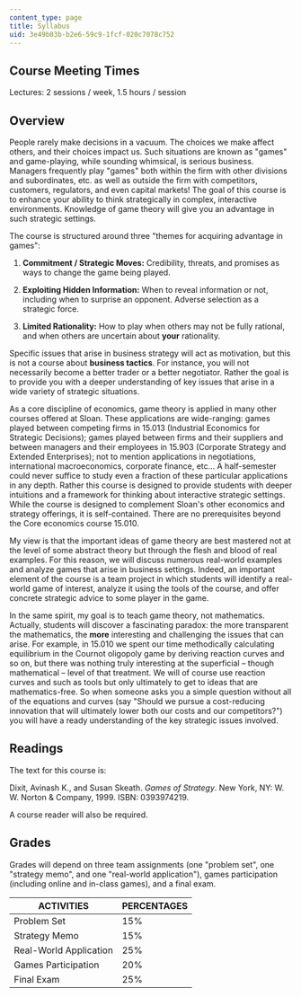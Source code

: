 ```yaml
---
content_type: page
title: Syllabus
uid: 3e49b03b-b2e6-59c9-1fcf-020c7078c752
---
```


Course Meeting Times
--------------------

Lectures: 2 sessions / week, 1.5 hours / session

Overview
--------

People rarely make decisions in a vacuum. The choices we make affect others, and their choices impact us. Such situations are known as "games" and game-playing, while sounding whimsical, is serious business. Managers frequently play "games" both within the firm with other divisions and subordinates, etc. as well as outside the firm with competitors, customers, regulators, and even capital markets! The goal of this course is to enhance your ability to think strategically in complex, interactive environments. Knowledge of game theory will give you an advantage in such strategic settings.

The course is structured around three "themes for acquiring advantage in games":

1.  **Commitment / Strategic Moves:** Credibility, threats, and promises as ways to change the game being played.  
      
    
2.  **Exploiting Hidden Information:** When to reveal information or not, including when to surprise an opponent. Adverse selection as a strategic force.  
      
    
3.  **Limited Rationality:** How to play when others may not be fully rational, and when others are uncertain about **your** rationality.  
    

Specific issues that arise in business strategy will act as motivation, but this is not a course about **business tactics**. For instance, you will not necessarily become a better trader or a better negotiator. Rather the goal is to provide you with a deeper understanding of key issues that arise in a wide variety of strategic situations.

As a core discipline of economics, game theory is applied in many other courses offered at Sloan. These applications are wide-ranging: games played between competing firms in 15.013 (Industrial Economics for Strategic Decisions); games played between firms and their suppliers and between managers and their employees in 15.903 (Corporate Strategy and Extended Enterprises); not to mention applications in negotiations, international macroeconomics, corporate finance, etc… A half-semester could never suffice to study even a fraction of these particular applications in any depth. Rather this course is designed to provide students with deeper intuitions and a framework for thinking about interactive strategic settings. While the course is designed to complement Sloan's other economics and strategy offerings, it is self-contained. There are no prerequisites beyond the Core economics course 15.010.

My view is that the important ideas of game theory are best mastered not at the level of some abstract theory but through the flesh and blood of real examples. For this reason, we will discuss numerous real-world examples and analyze games that arise in business settings. Indeed, an important element of the course is a team project in which students will identify a real-world game of interest, analyze it using the tools of the course, and offer concrete strategic advice to some player in the game.

In the same spirit, my goal is to teach game theory, not mathematics. Actually, students will discover a fascinating paradox: the more transparent the mathematics, the **more** interesting and challenging the issues that can arise. For example, in 15.010 we spent our time methodically calculating equilibrium in the Cournot oligopoly game by deriving reaction curves and so on, but there was nothing truly interesting at the superficial – though mathematical – level of that treatment. We will of course use reaction curves and such as tools but only ultimately to get to ideas that are mathematics-free. So when someone asks you a simple question without all of the equations and curves (say "Should we pursue a cost-reducing innovation that will ultimately lower both our costs and our competitors?") you will have a ready understanding of the key strategic issues involved.

Readings
--------

The text for this course is:

Dixit, Avinash K., and Susan Skeath. _Games of Strategy_. New York, NY: W. W. Norton & Company, 1999. ISBN: 0393974219.

A course reader will also be required.

Grades
------

Grades will depend on three team assignments (one "problem set", one "strategy memo", and one "real-world application"), games participation (including online and in-class games), and a final exam.

| ACTIVITIES | PERCENTAGES |
| --- | --- |
| Problem Set | 15% |
| Strategy Memo | 15% |
| Real-World Application | 25% |
| Games Participation | 20% |
| Final Exam | 25%